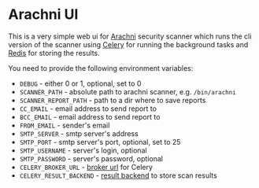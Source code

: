 # Arachni UI
This is a very simple web ui for [Arachni](http://www.arachni-scanner.com)
security scanner which runs the cli version of the scanner using
[Celery](http://www.celeryproject.org) for running the background tasks and
[Redis](https://redis.io) for storing the results.

You need to provide the following environment variables:

- `DEBUG` - either 0 or 1, optional, set to 0
- `SCANNER_PATH` - absolute path to arachni scanner, e.g. `/bin/arachni`
- `SCANNER_REPORT_PATH` - path to a dir where to save reports
- `CC_EMAIL` - email address to send report to
- `BCC_EMAIL` - email address to send report to
- `FROM_EMAIL` - sender's email
- `SMTP_SERVER` - smtp server's address
- `SMTP_PORT` - smtp server's port, optional, set to 25
- `SMTP_USERNAME` - server's login, optional
- `SMTP_PASSWORD` - server's password, optional
- `CELERY_BROKER_URL` - [broker url](http://docs.celeryproject.org/en/latest/getting-started/brokers/index.html) for Celery
- `CELERY_RESULT_BACKEND` - [result backend](http://docs.celeryproject.org/en/latest/userguide/configuration.html#std:setting-result_backend) to store scan results
